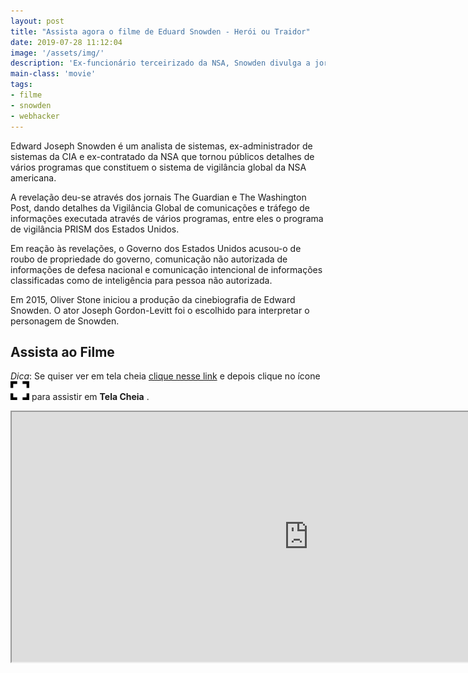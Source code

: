 ```yaml
---
layout: post
title: "Assista agora o filme de Eduard Snowden - Herói ou Traidor"
date: 2019-07-28 11:12:04
image: '/assets/img/'
description: 'Ex-funcionário terceirizado da NSA, Snowden divulga a jornalistas uma série de documentos sigilosos dos EUA .'
main-class: 'movie'
tags:
- filme
- snowden
- webhacker
---
```


Edward Joseph Snowden é um analista de sistemas, ex-administrador de sistemas da CIA e ex-contratado da NSA que tornou públicos detalhes de vários programas que constituem o sistema de vigilância global da NSA americana. 

A revelação deu-se através dos jornais The Guardian e The Washington Post, dando detalhes da Vigilância Global de comunicações e tráfego de informações executada através de vários programas, entre eles o programa de vigilância PRISM dos Estados Unidos.

Em reação às revelações, o Governo dos Estados Unidos acusou-o de roubo de propriedade do governo, comunicação não autorizada de informações de defesa nacional e comunicação intencional de informações classificadas como de inteligência para pessoa não autorizada.

Em 2015, Oliver Stone iniciou a produçāo da cinebiografia de Edward Snowden. O ator Joseph Gordon-Levitt foi o escolhido para interpretar o personagem de Snowden. 

## Assista ao Filme

<script async src="https://pagead2.googlesyndication.com/pagead/js/adsbygoogle.js"></script>
<!-- Informat -->
<ins class="adsbygoogle"
     style="display:block"
     data-ad-client="ca-pub-2838251107855362"
     data-ad-slot="2327980059"
     data-ad-format="auto"
     data-full-width-responsive="true"></ins>
<script>
(adsbygoogle = window.adsbygoogle || []).push({});
</script>

*Dica*: Se quiser ver em tela cheia [clique nesse link](http://bit.ly/2LIdWPq) e depois clique no ícone ![Full Screen](/assets/img/movie/fullscreen-30.png) para assistir em **Tela Cheia** .

<iframe src="https://drive.google.com/file/d/0BzIT5bTTHI8xOXl6SllxN05PTTg/preview" width="950" height="400"></iframe>
